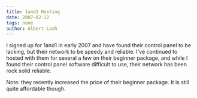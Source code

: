 ```yaml
---
title: 1and1 Hosting
date: 2007-02-22
tags: none
author: Albert Lash
---
```

I signed up for 1and1 in early 2007 and have found their control panel to be lacking, but their network to be speedy and reliable. I've continued to hosted with them for several a few on their beginner package, and while I found their control panel software difficult to use, their network has been rock solid reliable.

Note: they recently increased the price of their beginner package. It is still quite affordable though.

